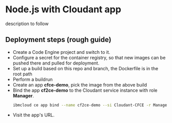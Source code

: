 # Node.js with Cloudant app
description to follow


## Deployment steps (rough guide)
    
- Create a Code Engine project and switch to it.
- Configure a secret for the container registry, so that new images can be pushed there and pulled for deployment.
- Set up a build based on this repo and branch, the Dockerfile is in the root path
- Perform a buildrun
- Create an app **cfce-demo**, pick the image from the above build
- Bind the app **cf2ce-demo** to the Cloudant service instance with role **Manager**.
  ```sh
  ibmcloud ce app bind --name cf2ce-demo --si Cloudant-CFCE -r Manager
  ```
- Visit the app's URL.